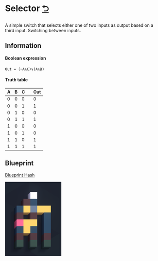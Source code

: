 # Selector [⮌](../README.md)
A simple switch that selects either one of two inputs as output based on a third input. Switching
between inputs.

## Information

#### Boolean expression
```
Out = (¬A∧C)∨(A∧B)
```

#### Truth table

| A | B | C |   | Out |
|---|---|---|---|-----|
| 0 | 0 | 0 |   | 0   |
| 0 | 0 | 1 |   | 1   |
| 0 | 1 | 0 |   | 0   |
| 0 | 1 | 1 |   | 1   |
| 1 | 0 | 0 |   | 0   |
| 1 | 0 | 1 |   | 0   |
| 1 | 1 | 0 |   | 1   |
| 1 | 1 | 1 |   | 1   |

## Blueprint

[Blueprint Hash](./selector.vcb)


![Half Adder](./selector.png)